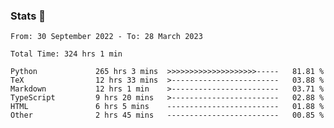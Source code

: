 ### Stats 👋
<!--START_SECTION:waka-->

```text
From: 30 September 2022 - To: 28 March 2023

Total Time: 324 hrs 1 min

Python             265 hrs 3 mins  >>>>>>>>>>>>>>>>>>>>-----   81.81 %
TeX                12 hrs 33 mins  >------------------------   03.88 %
Markdown           12 hrs 1 min    >------------------------   03.71 %
TypeScript         9 hrs 20 mins   >------------------------   02.88 %
HTML               6 hrs 5 mins    -------------------------   01.88 %
Other              2 hrs 45 mins   -------------------------   00.85 %
```

<!--END_SECTION:waka-->

<!--
**buhaytza2005/buhaytza2005** is a ✨ _special_ ✨ repository because its `README.md` (this file) appears on your GitHub profile.

Here are some ideas to get you started:

- 🔭 I’m currently working on ...
- 🌱 I’m currently learning ...
- 👯 I’m looking to collaborate on ...
- 🤔 I’m looking for help with ...
- 💬 Ask me about ...
- 📫 How to reach me: ...
- 😄 Pronouns: ...
- ⚡ Fun fact: ...
-->


